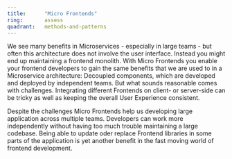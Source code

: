```yaml
---
title:      "Micro Frontends"
ring:       assess
quadrant:   methods-and-patterns
---
```


We see many benefits in Microservices - especially in large teams - but often this architecture 
does not involve the user interface. Instead you might end up maintaining a frontend monolith. With Micro Frontends 
you enable your frontend developers to gain the same benefits that we are used to in a Microservice architecture: 
Decoupled components, which are developed and deployed by independent teams. But what sounds reasonable comes with 
challenges. Integrating different Frontends on client- or server-side can be tricky as well as keeping the overall 
User Experience consistent.

Despite the challenges Micro Frontends help us developing large application across multiple teams. Developers can
work more independently without having too much trouble maintaining a large codebase. Being able to update oder 
replace Frontend libraries in some parts of the application is yet another benefit in the fast moving world of 
frontend development.
